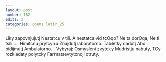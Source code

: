 ```yaml
---
layout: post
number: 182
edits: 3
categories: poems latin_25
---
```


Liky zapovnjujutj
Nestatcu v tili.
A nestatca vid tcOqo?
Ne ta dorOqa,
Ne ti tsili…
 
Himitcnu prytcynu
Znajdutj laboratorno.
Tabletky dadutj
Abo pidijmutj
Ambulatorno.
 
Vybyraj: 
Osmysleni zvytcky
Mudristju nabuty,
TCy rozkladaty polytcky
Farmatsevtytcnoji otruty. 
